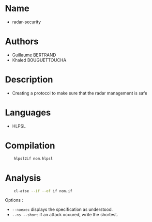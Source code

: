 # Name
- radar-security

# Authors
- Guillaume BERTRAND
- Khaled BOUGUETTOUCHA

# Description
- Creating a protocol to make sure that the radar management is safe

# Languages
- HLPSL

# Compilation
```bash
    hlpsl2if nom.hlpsl
```

# Analysis
```bash
    cl-atse --if --of if nom.if
```
Options :
* `--noexec` displays the specification as understood.
* `--ns --short` if an attack occured, write the shortest.
